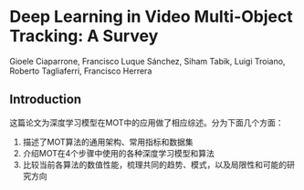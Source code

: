 # Deep Learning in Video Multi-Object Tracking: A Survey
Gioele Ciaparrone, Francisco Luque Sánchez, Siham Tabik,
Luigi Troiano, Roberto Tagliaferri, Francisco Herrera
## Introduction
这篇论文为深度学习模型在MOT中的应用做了相应综述。分为下面几个方面：
1. 描述了MOT算法的通用架构、常用指标和数据集
2. 介绍MOT在4个步骤中使用的各种深度学习模型和算法
3. 比较当前各算法的数值性能，梳理共同的趋势、模式，以及局限性和可能的研究方向
